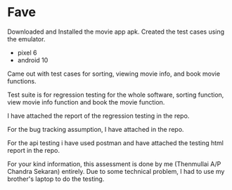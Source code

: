 # Fave

Downloaded and Installed the movie app apk.
Created the test cases using the emulator.
- pixel 6
- android 10

Came out with test cases for sorting, viewing movie info, and book movie functions.

Test suite is for regression testing for the whole software, sorting function, view movie info function and book the movie function.

I have attached the report of the regression testing in the repo.

For the bug tracking assumption, I have attached in the repo.

For the api testing i have used postman and have attached the testing html report in the repo.



For your kind information, this assessment is done by me (Thenmullai A/P Chandra Sekaran) entirely. Due to some technical problem, I had to use my brother's laptop to do the testing.


